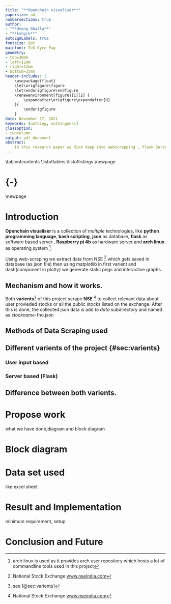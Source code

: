 ```yaml
---
title: "**Openchain visualiser**"
papersize: a4
numbersections: true
author: 
- "**Umang Bhalla**"
- "**kshgrk**"
autoEqnLabels: true
fontsize: 8pt
mainfont: TeX Gyre Pag
geometry:
- top=30mm
- left=12mm
- right=12mm
- bottom=35mm
header-includes: |
	\usepackage{float}
	\let\origfigure\figure
	\let\endorigfigure\endfigure
	\renewenvironment{figure}[1][2] {
		\expandafter\origfigure\expandafter[H]
	}{
		\endorigfigure
	}
date: November 17, 2021
keywords: [nothing, nothingness]
classoption:
- twocolumn
output: pdf_document
abstract:
	In this research paper we dive deep into webscrapping , flask Server setup and openchain stocks visualisation 
---
```

<!-- # Appendix {-} -->
\tableofcontents
\listoftables
\listoflistings
\newpage

# {-}

\newpage
# Introduction 
**Openchain visualiser** is a collection of *multiple* technologies, like **python programming language**, **bash scripting**, **json** as database, **flask** as software based server , **Raspberry pi 4b** as hardware server and **arch linux** as operating system [^1].  

Using web-scraping we extract data from NSE [^2] which gets saved in database (as json file) then using matplotlib in first varient and dash(component in plotty) we generate static pngs and interactive graphs.


## Mechanism and how it works.
Both **varients**[^v] of this project scrape **NSE** [^2] to collect relevant data about user provieded stocks or all the public stocks listed on the exchange.
After this is done, the collected json data is add to *data* subdirectory and named as *stockname*-fno.json


## Methods of Data Scraping used

## Different varients of the project {#sec:varients}
### User input based
### Server based (Flask)

## Difference between both varients.


# Propose work
what we have done,diagram and block diagram
# Block diagram

# Data set used
like excel sheet

# Result and Implementation
minimum requirement, setup

# Conclusion and Future



[^1]: arch linux is used as it provides arch user repository which hosts a lot of commandline tools used in this project
[^2]: National Stock Exchange www.nseindia.com
[^v]: see [@sec:varients]
